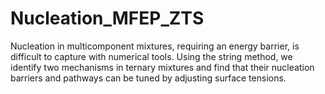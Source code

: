 # Nucleation_MFEP_ZTS
Nucleation in multicomponent mixtures, requiring an energy barrier, is difficult to capture with numerical tools. Using the string method, we identify two mechanisms in ternary mixtures and find that their nucleation barriers and pathways can be tuned by adjusting surface tensions.
